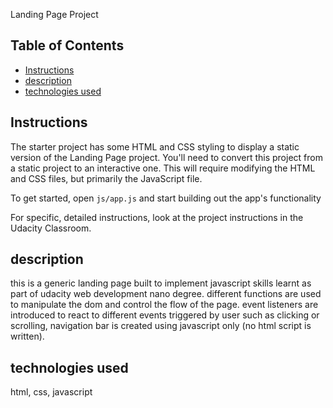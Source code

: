  Landing Page Project

## Table of Contents

* [Instructions](#instructions)
* [description](#description)
* [technologies used](#technologiesused)
## Instructions

The starter project has some HTML and CSS styling to display a static version of the Landing Page project. You'll need to convert this project from a static project to an interactive one. This will require modifying the HTML and CSS files, but primarily the JavaScript file.

To get started, open `js/app.js` and start building out the app's functionality

For specific, detailed instructions, look at the project instructions in the Udacity Classroom.

## description
this is a generic landing page built to implement javascript skills learnt as part of udacity web development nano degree. different functions are used to manipulate the dom and control the flow of the page. event listeners are introduced to react to different events triggered by user such as clicking or scrolling, navigation bar is created using javascript only (no html script is written).

## technologies used

html, css, javascript 